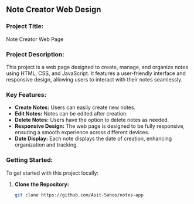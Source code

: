 ## Note Creator Web Design

### Project Title:
Note Creator Web Page

### Project Description:
This project is a web page designed to create, manage, and organize notes using HTML, CSS, and JavaScript. It features a user-friendly interface and responsive design, allowing users to interact with their notes seamlessly.

### Key Features:
- **Create Notes:** Users can easily create new notes.
- **Edit Notes:** Notes can be edited after creation.
- **Delete Notes:** Users have the option to delete notes as needed.
- **Responsive Design:** The web page is designed to be fully responsive, ensuring a smooth experience across different devices.
- **Date Display:** Each note displays the date of creation, enhancing organization and tracking.

### Getting Started:
To get started with this project locally:

1. **Clone the Repository:**
   ```bash
   git clone https://github.com/Asit-Sahoo/notes-app
